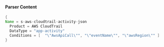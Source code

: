 #### Parser Content
```Java
{
Name = s-aws-cloudtrail-activity-json
  Product = AWS CloudTrail
  DataType = "app-activity"
  Conditions = [  "\"AwsApiCall\"", "\"eventName\"", "\"awsRegion\"" ]
}
```